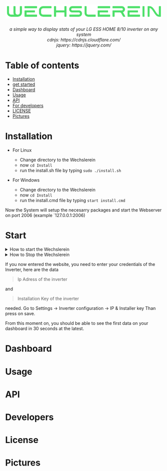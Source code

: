 <h1 align="center">
<img alt="logo" src="/assets/media/banner.png" width="512px"/><br/>
</h1>


<h6 align="center">
    a simple way to display stats of your LG ESS HOME 8/10 inverter on any system
    <br>
    cdnjs: https://cdnjs.cloudflare.com/
    <br>
    jquery: https://jquery.com/
</h6>

Table of contents
=================

<!--ts-->
   * [Installation](#installation)
   * [get started](#start)
   * [Dashboard](#dashboard)
   * [Usage](#usage)
   * [API](#api)
   * [For developers](#developers)
   * [LICENSE](#license)
   * [Pictures](#pictures)
<!--te-->

Installation
============
- For Linux
  - Change directory to the Wechslerein
  - now `cd Install`
  - run the install.sh file by typing `sudo ./install.sh`

- For Windows
  - Change directory to the Wechslerein
  - now `cd Install`
  - run the install.cmd file by typing `start install.cmd`

Now the System will setup the necesarry packages and start the Webserver on port 2006 (example `127.0.0.1:2006)

Start
============
<details close>
    <summary>How to start the Wechslerein</summary>
    
 - For Linux
   - Change directory to the Wechslerein
   - now `cd Scripts`
   - run the start.sh file by typing `sudo ./start.sh`

- For Windows
  - Change directory to the Wechslerein
  - now `cd Scripts`
  - run the start.cmd file by typing `start start.cmd`
    
</details>

<details close>
    <summary>How to Stop the Wechslerein</summary>
    
 - For Linux
   - Change directory to the Wechslerein
   - now `cd Scripts`
   - run the stop.sh file by typing `sudo ./stop.sh`

- For Windows
  - Change directory to the Wechslerein
  - now `cd Scripts`
  - run the stop.cmd file by typing `start stop.cmd`
    
</details>

If you now entered the website, you need to enter your credentials of the Inverter, here are the data
> Ip Adress of the inverter

and

> Installation Key of the inverter

needed. 
Go to Settings -> Inverter configuration -> IP & Installer key
Than press on save.

From this moment on, you should be able to see the first data on your dashboard in 30 seconds at the latest.

Dashboard
============

Usage
============

API
============

Developers
============

License
============

Pictures
============
